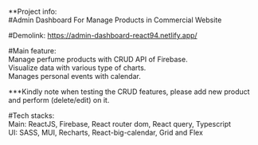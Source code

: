 **Project info: <br/>
#Admin Dashboard For Manage Products in Commercial Website <br/>

#Demolink: https://admin-dashboard-react94.netlify.app/ <br/>

#Main feature: <br/>
Manage perfume products with CRUD API of Firebase. <br/>
Visualize data with various type of charts. <br/>
Manages personal events with calendar. <br/>

***Kindly note when testing the CRUD features, please add new product and perform (delete/edit) on it. <br/>

#Tech stacks: <br/>
Main: ReactJS, Firebase, React router dom, React query, Typescript <br/>
UI: SASS, MUI, Recharts, React-big-calendar, Grid and Flex <br/>